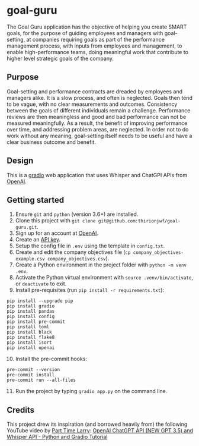 # goal-guru

The Goal Guru application has the objective of helping you create SMART goals, for the purpose of guiding employees and managers with goal-setting, at companies requiring goals as part of the performance management process, with inputs from employees and management, to enable high-performance teams, doing meaningful work that contribute to higher level strategic goals of the company.

## Purpose
Goal-setting and performance contracts are dreaded by employees and managers alike. It is a slow process, and often is neglected. Goals then tend to be vague, with no clear measurements and outcomes. Consistency between the goals of different individuals remain a challenge. Performance reviews are then meaningless and good and bad performance can not be measured meaningfully. As a result, the benefit of improving performance over time, and addressing problem areas, are neglected. In order not to do work without any meaning, goal-setting itself needs to be useful and have a clear business outcome and benefit.

## Design
This is a [gradio](https://gradio.app/) web application that uses Whisper and ChatGPI APIs from [OpenAI](https://openai.com/).

## Getting started
1. Ensure `git` and `python` (version 3.6+) are installed.
2. Clone this project with `git clone git@github.com:thirionjwf/goal-guru.git`.
3. Sign up for an account at [OpenAI](https://platform.openai.com/).
4. Create an [API key](https://platform.openai.com/account/api-keys).
5. Setup the config file in `.env` using the template in `config.txt`.
6. Create and edit the company objectives file (`cp company_objectives-example.csv company_objectives.csv`).
7. Create a Python environment in the project folder with `python -m venv .env`.
8. Activate the Python virtual environment with `source .venv/bin/activate`, or `deactivate` to exit.
9. Install pre-requisites (run `pip install -r requirements.txt`):
```
pip install --upgrade pip
pip install gradio
pip install pandas
pip install config
pip install pre-commit
pip install toml
pip install black
pip install flake8
pip install isort
pip install openai
```
10. Install the pre-commit hooks:
```
pre-commit --version
pre-commit install
pre-commit run --all-files
```
11. Run the project by typing `gradio app.py` on the command line.

## Credits
This project drew its inspiration (and borrowed heavily from) the following YouTube video by [Part Time Larry](https://www.youtube.com/watch?v=Si0vFx_dJ5Y):
[OpenAI ChatGPT API (NEW GPT 3.5) and Whisper API - Python and Gradio Tutorial](https://youtu.be/Si0vFx_dJ5Y)

